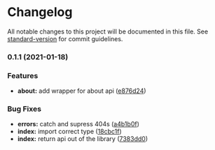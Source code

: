 # Changelog

All notable changes to this project will be documented in this file. See [standard-version](https://github.com/conventional-changelog/standard-version) for commit guidelines.

### 0.1.1 (2021-01-18)


### Features

* **about:** add wrapper for about api ([e876d24](https://github.com/JamesTeague/firefly-iii-api/commit/e876d24ddcd835cd18536add12bdd2cf537d649b))


### Bug Fixes

* **errors:** catch and supress 404s ([a4b1b0f](https://github.com/JamesTeague/firefly-iii-api/commit/a4b1b0fd99a62ce18fd34c2f61def06322eccfde))
* **index:** import correct type ([18cbc1f](https://github.com/JamesTeague/firefly-iii-api/commit/18cbc1fbdebae499de3fdc6401928be4c327cb9f))
* **index:** return api out of the library ([7383dd0](https://github.com/JamesTeague/firefly-iii-api/commit/7383dd023cdee061ad9dba84f753b9d2e8a51dc3))
